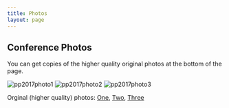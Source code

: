 ```yaml
---
title: Photos
layout: page
---
```


## Conference Photos

You can get copies of the higher quality original photos at the bottom of the page.

<img source="/assets/img/pp-2017-1-small.jpg" alt="pp2017photo1">

<img source="/assets/img/pp-2017-2-small.jpg" alt="pp2017photo2">

<img source="/assets/img/pp-2017-3-small.jpg" alt="pp2017photo3">

Orginal (higher quality) photos: [One][photo1], [Two][photo2], [Three][photo3]

[photo1]: /assets/img/pp-2017-1.jpg
[photo2]: /assets/img/pp-2017-1.jpg
[photo3]: /assets/img/pp-2017-1.jpg
